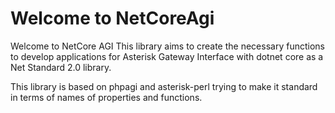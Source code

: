 # Welcome to NetCoreAgi

Welcome to NetCore AGI
This library aims to create the necessary functions to develop applications for Asterisk Gateway Interface with dotnet core as a Net Standard 2.0 library.

This library is based on phpagi and asterisk-perl trying to make it standard in terms of names of properties and functions.
